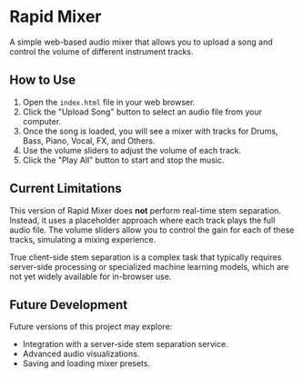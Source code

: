 # Rapid Mixer

A simple web-based audio mixer that allows you to upload a song and control the volume of different instrument tracks.

## How to Use

1.  Open the `index.html` file in your web browser.
2.  Click the "Upload Song" button to select an audio file from your computer.
3.  Once the song is loaded, you will see a mixer with tracks for Drums, Bass, Piano, Vocal, FX, and Others.
4.  Use the volume sliders to adjust the volume of each track.
5.  Click the "Play All" button to start and stop the music.

## Current Limitations

This version of Rapid Mixer does **not** perform real-time stem separation. Instead, it uses a placeholder approach where each track plays the full audio file. The volume sliders allow you to control the gain for each of these tracks, simulating a mixing experience.

True client-side stem separation is a complex task that typically requires server-side processing or specialized machine learning models, which are not yet widely available for in-browser use.

## Future Development

Future versions of this project may explore:

*   Integration with a server-side stem separation service.
*   Advanced audio visualizations.
*   Saving and loading mixer presets.
